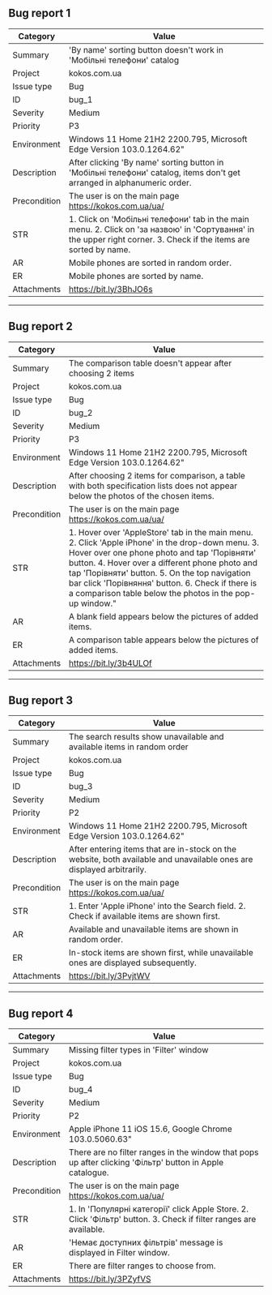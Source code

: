 ## Bug report	1

Category | Value
--- | --- 
Summary	|'By name' sorting button doesn't work in 'Мобільні телефони' catalog
Project	 | kokos.com.ua
Issue type | Bug
ID |	bug_1
Severity | Medium
Priority |	P3
Environment |	Windows 11 Home 21H2 2200.795, Microsoft Edge Version 103.0.1264.62"
Description	 |After clicking 'By name' sorting button in 'Мобільні телефони' catalog, items don't get arranged in alphanumeric order.
Precondition |	The user is on the main page https://kokos.com.ua/ua/
STR |	1. Click on 'Мобільні телефони' tab in the main menu. 2. Click on 'за назвою' in 'Сортування' in the upper right corner. 3. Check if the items are sorted by name.
AR	 | Mobile phones are sorted in random order.
ER	 | Mobile phones are sorted by name.
Attachments	 | https://bit.ly/3BhJO6s

***

## Bug report 2

Category |  Value
--- | --- 
Summary |	The comparison table doesn't appear after choosing 2 items
Project |	kokos.com.ua
Issue type |	Bug
ID |	bug_2
Severity |	Medium
Priority |	P3
Environment |	Windows 11 Home 21H2 2200.795, Microsoft Edge Version 103.0.1264.62"
Description |	After choosing 2 items for comparison, a table with both specification lists does not appear below the photos of the chosen items.
Precondition |	The user is on the main page https://kokos.com.ua/ua/
STR |	1. Hover over 'AppleStore' tab in the main menu. 2. Click 'Apple iPhone' in the drop-down menu. 3. Hover over one phone photo and tap 'Порівняти' button. 4. Hover over a different phone photo and tap 'Порівняти' button. 5. On the top navigation bar click 'Порівняння' button. 6. Check if there is a comparison table below the photos in the pop-up window."
AR |A blank field appears below the pictures of added items.
ER |A comparison table appears below the pictures of added items.
Attachments |	https://bit.ly/3b4ULOf

***

## Bug report 3

Category |  Value
--- | --- 	
Summary |	The search results show unavailable and available items in random order
Project |	kokos.com.ua
Issue type |	Bug
ID |	bug_3
Severity |	Medium
Priority |	P2
Environment |	Windows 11 Home 21H2 2200.795, Microsoft Edge Version 103.0.1264.62"
Description	 |After entering items that are in-stock on the website, both available and unavailable ones are displayed arbitrarily. 
Precondition  |	The user is on the main page https://kokos.com.ua/ua/
STR |	1. Enter 'Apple iPhone' into the Search field. 2. Check if available items are shown first.
AR |	Available and unavailable items are shown in random order.
ER |	In-stock items are shown first, while unavailable ones are displayed subsequently.
Attachments |	https://bit.ly/3PvjtWV

***

## Bug report 4

Category |  Value
--- | ---
Summary |	Missing filter types in 'Filter' window
Project |	kokos.com.ua
Issue type |	Bug
ID |	bug_4
Severity |	Medium
Priority |	P2
Environment |	Apple iPhone 11 iOS 15.6, Google Chrome 103.0.5060.63"
Description | There are no filter ranges in the window that pops up after clicking 'Фільтр' button in Apple catalogue.
Precondition |	The user is on the main page https://kokos.com.ua/ua/
STR	 | 1. In 'Популярні категорії' click Apple Store. 2. Click 'Фільтр' button. 3. Check if filter ranges are available.
AR | 'Немає доступних фільтрів' message is displayed in Filter window.
ER |There are filter ranges to choose from.
Attachments |	https://bit.ly/3PZyfVS

